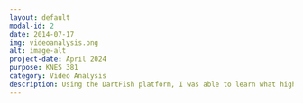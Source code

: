 ```yaml
---
layout: default
modal-id: 2
date: 2014-07-17
img: videoanalysis.png
alt: image-alt
project-date: April 2024
purpose: KNES 381
category: Video Analysis
description: Using the DartFish platform, I was able to learn what high performance athletes and coaches are doing to analyze movements in sport and improve performance. We were able to play around using different clips in order to analyze movements. This is a clip that I created where I compared a client's "poor form" squat vs. a "good form" squat using DartFish. <a href = https://dartfi.sh/Zyv5KfIVj4j"> Click here to view my video in full </a> <img src="img/portfolio/video1.png" alt="Video1" width="100%"> This is what the webpage will look once you are viewing. The left view is the good squat while the right view is the poor squat. <img src="img/portfolio/video2.png" alt="Video2" width="100%"> Using the angles tool, I was able to numerically and visually quantify the poor posture of the clients back while doing a squat.<img src="img/portfolio/video3.png" alt="Video3" width="100%"> The ability to create still shots allows for the coach and athletes to pause their movements and break them down into different parts. The arrow helps the client see how she is moving her body in relation to the ground. <img src="img/portfolio/video4.png" alt="Video1" width="100%"> Once again, the angles allow for visual and numerical perspectives on proper form when doing an exercise. <img src="img/portfolio/video5.png" alt="video5" width="100%"> Finally, even the ending position of the client shows the upper body differences when completing a proper vs bad squat.
---
```

